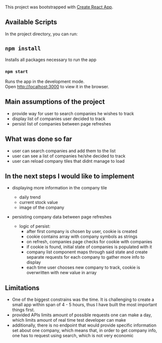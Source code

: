 This project was bootstrapped with [Create React App](https://github.com/facebook/create-react-app).

## Available Scripts

In the project directory, you can run:

## `npm install`

Installs all packages necessary to run the app

### `npm start`

Runs the app in the development mode.<br>
Open [http://localhost:3000](http://localhost:3000) to view it in the browser.

## Main assumptions of the project

- provide way for user to search companies he wishes to track
- display list of companies user decided to track
- persist list of companies between page refreshes

## What was done so far

- user can search companies and add them to the list
- user can see a list of companies he/she decided to track
- user can reload company tiles that didnt manage to load

## In the next steps I would like to implement

- displaying more information in the company tile
    - daily trend
    - current stock value
    - image of the company

- persisting company data between page refreshes
    - logic of persist:
        - after first company is chosen by user, cookie is created
        - cookie contains array with company symbols as strings
        - on refresh, companies page checks for cookie with companies
        - if cookie is found, initial state of companies is populated with it
        - company list component maps through said state and create separate requests for each company to gather more info to display
        - each time user chooses new company to track, cookie is overwritten with new value in array

## Limitations

- One of the biggest constrains was the time. It is challenging to create a small app within span of 4 - 5 hours, thus I have built the most important things first.
- provided APIs limits amount of possible requests one can make a day, which limits amount of real time test developer can make
- additionally, there is no endpoint that would provide specific information set about one company, which means that, in order to get company info, one has to request using search, which is not very economic

